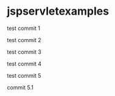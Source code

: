 # jspservletexamples


test commit 1


test commit 2

test commit 3

test commit 4

test commit 5


commit 5.1
